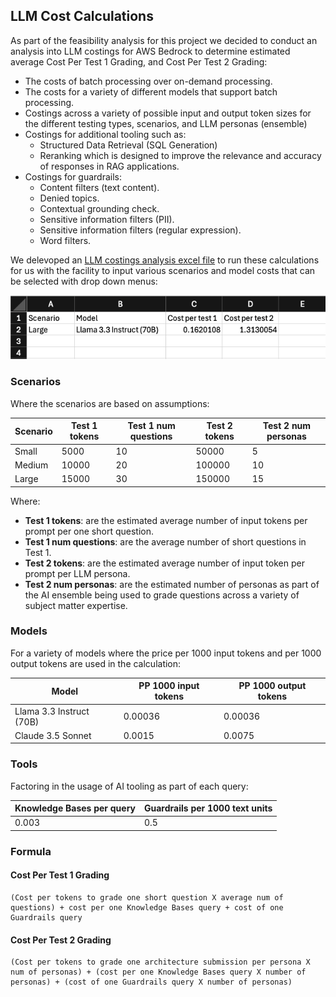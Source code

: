 ## LLM Cost Calculations

As part of the feasibility analysis for this project we decided to conduct an analysis into LLM costings for AWS Bedrock to determine estimated average Cost Per Test 1 Grading, and Cost Per Test 2 Grading:

- The costs of batch processing over on-demand processing.
- The costs for a variety of different models that support batch processing.
- Costings across a variety of possible input and output token sizes for the different testing types, scenarios, and LLM personas (ensemble)
- Costings for additional tooling such as:
  - Structured Data Retrieval (SQL Generation)
  - Reranking which is designed to improve the relevance and accuracy of responses in RAG applications.
- Costings for guardrails:
  - Content filters (text content).
  - Denied topics.
  - Contextual grounding check.
  - Sensitive information filters (PII).
  - Sensitive information filters (regular expression).
  - Word filters.

We delevoped an [LLM costings analysis excel file](./llm-cost-calculations.xlsx) to run these calculations for us with the facility to input various scenarios and model costs that can be selected with drop down menus:

![LLM costing analysis](./costings-analysis.png)

### Scenarios

Where the scenarios are based on assumptions:

| Scenario | Test 1 tokens | Test 1 num questions | Test 2 tokens | Test 2 num personas |
| -------- | ------------- | -------------------- | ------------- | ------------------- |
| Small    | 5000          | 10                   | 50000         | 5                   |
| Medium   | 10000         | 20                   | 100000        | 10                  |
| Large    | 15000         | 30                   | 150000        | 15                  |

Where:

- **Test 1 tokens**: are the estimated average number of input tokens per prompt per one short question.
- **Test 1 num questions**: are the average number of short questions in Test 1.
- **Test 2 tokens**: are the estimated average number of input token per prompt per LLM persona.
- **Test 2 num personas**: are the estimated number of personas as part of the AI ensemble being used to grade questions across a variety of subject matter expertise.

### Models

For a variety of models where the price per 1000 input tokens and per 1000 output tokens are used in the calculation:

| Model                    | PP 1000 input tokens | PP 1000 output tokens |
| ------------------------ | -------------------- | --------------------- |
| Llama 3.3 Instruct (70B) | 0.00036              | 0.00036               |
| Claude 3.5 Sonnet        | 0.0015               | 0.0075                |

### Tools

Factoring in the usage of AI tooling as part of each query:

| Knowledge Bases per query | Guardrails per 1000 text units |
| ------------------------- | ------------------------------ |
| 0.003                     | 0.5                            |

### Formula

#### Cost Per Test 1 Grading

```
(Cost per tokens to grade one short question X average num of questions) + cost per one Knowledge Bases query + cost of one Guardrails query
```

#### Cost Per Test 2 Grading

```
(Cost per tokens to grade one architecture submission per persona X num of personas) + (cost per one Knowledge Bases query X number of personas) + (cost of one Guardrails query X number of personas)
```
